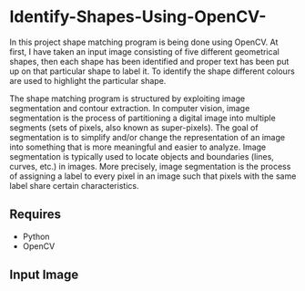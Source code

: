 # Identify-Shapes-Using-OpenCV-

<p> In this project shape matching program is being done using OpenCV. At first, I have taken an input image consisting of five different geometrical shapes, then each shape has been identified and proper text has been put up on that particular shape to label it. To identify the shape different colours are used to highlight the particular shape. <p>
<p> The shape matching program is structured by exploiting image segmentation and contour extraction. In computer vision, image segmentation is the process of partitioning a digital image into multiple segments (sets of pixels, also known as super-pixels). The goal of segmentation is to simplify and/or change the representation of an image into something that is more meaningful and easier to analyze. Image segmentation is typically used to locate objects and boundaries (lines, curves, etc.) in images. More precisely, image segmentation is the process of assigning a label to every pixel in an image such that pixels with the same label share certain characteristics. <p>
  
## Requires
   
   * Python
   * OpenCV
   
## Input Image
